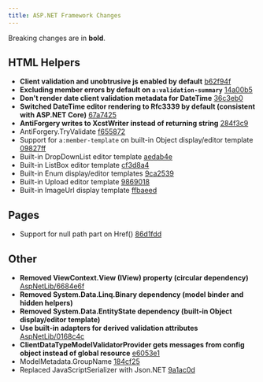 ```yaml
---
title: ASP.NET Framework Changes
---
```

Breaking changes are in **bold**.

## HTML Helpers

- **Client validation and unobtrusive js enabled by default** [b62f94f](https://github.com/maxtoroq/XCST-a/commit/b62f94f7f117f835a33f4191f5a6fe840082238f)
- **Excluding member errors by default on `a:validation-summary`** [14a00b5](https://github.com/maxtoroq/XCST-a/commit/14a00b56381eed57d9cf9e098010ebb1264a327d)
- **Don't render date client validation metadata for DateTime** [36c3eb0](https://github.com/maxtoroq/XCST-a/commit/36c3eb0942da4904cb1149efc29278e41f327d33)
- **Switched DateTime editor rendering to Rfc3339 by default (consistent with ASP.NET Core)** [67a7425](https://github.com/maxtoroq/XCST-a/commit/67a7425623f9de3333073195804f8f83f04d38d3)
- **AntiForgery writes to XcstWriter instead of returning string** [284f3c9](https://github.com/maxtoroq/XCST-a/commit/284f3c96a214f6df02bcf3f5eebc653d81e6b09c)
- AntiForgery.TryValidate [f655872](https://github.com/maxtoroq/XCST-a/commit/f655872a5430feb5c8cd9aa954c25e6dd37458c7)
- Support for `a:member-template` on built-in Object display/editor template [09827ff](https://github.com/maxtoroq/XCST-a/commit/09827ff136998450f1b8c4e4aa96dd544caeb1b5#diff-d9e4a150ec2ec7025b8cfa3d93460c97)
- Built-in DropDownList editor template [aedab4e](https://github.com/maxtoroq/XCST-a/commit/aedab4e351a26f2b3e10c93b6793acb506d1ec6f)
- Built-in ListBox editor template [cf3d8a4](https://github.com/maxtoroq/XCST-a/commit/cf3d8a441d159cde2e25990d6b9b7cd12d81c9fc)
- Built-in Enum display/editor templates [9ca2539](https://github.com/maxtoroq/XCST-a/commit/9ca25398f221720565d65b4d30630f849c79d551)
- Built-in Upload editor template [9869018](https://github.com/maxtoroq/XCST-a/commit/9869018828224a5c0f0c8c0e7eb73b831cbc3ad0)
- Built-in ImageUrl display template [ffbaeed](https://github.com/maxtoroq/XCST-a/commit/ffbaeed858d8562a7f1bd06cc13cdb54721f30b5)

## Pages

- Support for null path part on Href() [86d1fdd](https://github.com/maxtoroq/XCST-a/commit/86d1fdd3fe7e41c636fb5499bd849625f983d26c)

## Other

- **Removed ViewContext.View (IView) property (circular dependency)** [AspNetLib/6684e6f](https://github.com/maxtoroq/AspNetLib/commit/6684e6fd0a627e42600fce2afb131f02854ebc88)
- **Removed System.Data.Linq.Binary dependency (model binder and hidden helpers)**
- **Removed System.Data.EntityState dependency (built-in Object display/editor template)**
- **Use built-in adapters for derived validation attributes** [AspNetLib/0168c4c](https://github.com/maxtoroq/AspNetLib/commit/0168c4cf7d390f14f0d043fb6811bffc8174245e)
- **ClientDataTypeModelValidatorProvider gets messages from config object instead of global resource** [e6053e1](https://github.com/maxtoroq/XCST-a/commit/e6053e1468f8597d375fa50d23932a698fe0b946)
- ModelMetadata.GroupName [184cf25](https://github.com/maxtoroq/XCST-a/commit/184cf25ba5850fb6efb482002b243d9fa35702f4)
- Replaced JavaScriptSerializer with Json.NET [9a1ac0d](https://github.com/maxtoroq/XCST-a/commit/9a1ac0db954d54ecc58977a9ffe70cd428185947)
